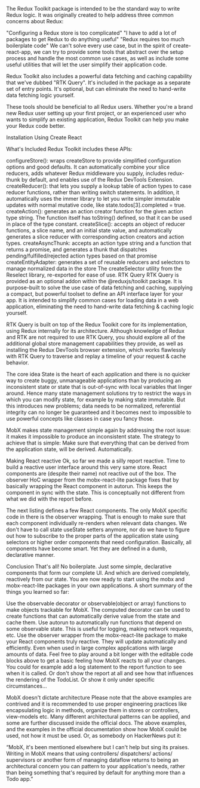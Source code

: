 The Redux Toolkit package is intended to be the standard way to write Redux logic. It was originally created to help address three common concerns about Redux:

"Configuring a Redux store is too complicated"
"I have to add a lot of packages to get Redux to do anything useful"
"Redux requires too much boilerplate code"
We can't solve every use case, but in the spirit of create-react-app, we can try to provide some tools that abstract over the setup process and handle the most common use cases, as well as include some useful utilities that will let the user simplify their application code.

Redux Toolkit also includes a powerful data fetching and caching capability that we've dubbed "RTK Query". It's included in the package as a separate set of entry points. It's optional, but can eliminate the need to hand-write data fetching logic yourself.

These tools should be beneficial to all Redux users. Whether you're a brand new Redux user setting up your first project, or an experienced user who wants to simplify an existing application, Redux Toolkit can help you make your Redux code better.

Installation​
Using Create React

What's Included​
Redux Toolkit includes these APIs:

configureStore(): wraps createStore to provide simplified configuration options and good defaults. It can automatically combine your slice reducers, adds whatever Redux middleware you supply, includes redux-thunk by default, and enables use of the Redux DevTools Extension.
createReducer(): that lets you supply a lookup table of action types to case reducer functions, rather than writing switch statements. In addition, it automatically uses the immer library to let you write simpler immutable updates with normal mutative code, like state.todos[3].completed = true.
createAction(): generates an action creator function for the given action type string. The function itself has toString() defined, so that it can be used in place of the type constant.
createSlice(): accepts an object of reducer functions, a slice name, and an initial state value, and automatically generates a slice reducer with corresponding action creators and action types.
createAsyncThunk: accepts an action type string and a function that returns a promise, and generates a thunk that dispatches pending/fulfilled/rejected action types based on that promise
createEntityAdapter: generates a set of reusable reducers and selectors to manage normalized data in the store
The createSelector utility from the Reselect library, re-exported for ease of use.
RTK Query​
RTK Query is provided as an optional addon within the @reduxjs/toolkit package. It is purpose-built to solve the use case of data fetching and caching, supplying a compact, but powerful toolset to define an API interface layer for your app. It is intended to simplify common cases for loading data in a web application, eliminating the need to hand-write data fetching & caching logic yourself.

RTK Query is built on top of the Redux Toolkit core for its implementation, using Redux internally for its architecture. Although knowledge of Redux and RTK are not required to use RTK Query, you should explore all of the additional global store management capabilities they provide, as well as installing the Redux DevTools browser extension, which works flawlessly with RTK Query to traverse and replay a timeline of your request & cache behavior.

The core idea
State is the heart of each application and there is no quicker way to create buggy, unmanageable applications than by producing an inconsistent state or state that is out-of-sync with local variables that linger around. Hence many state management solutions try to restrict the ways in which you can modify state, for example by making state immutable. But this introduces new problems; data needs to be normalized, referential integrity can no longer be guaranteed and it becomes next to impossible to use powerful concepts like classes in case you fancy those.

MobX makes state management simple again by addressing the root issue: it makes it impossible to produce an inconsistent state. The strategy to achieve that is simple: Make sure that everything that can be derived from the application state, will be derived. Automatically.

Making React reactive
Ok, so far we made a silly report reactive. Time to build a reactive user interface around this very same store. React components are (despite their name) not reactive out of the box. The observer HoC wrapper from the mobx-react-lite package fixes that by basically wrapping the React component in autorun. This keeps the component in sync with the state. This is conceptually not different from what we did with the report before.

The next listing defines a few React components. The only MobX specific code in there is the observer wrapping. That is enough to make sure that each component individually re-renders when relevant data changes. We don't have to call state useState setters anymore, nor do we have to figure out how to subscribe to the proper parts of the application state using selectors or higher order components that need configuration. Basically, all components have become smart. Yet they are defined in a dumb, declarative manner.

Conclusion
That's all! No boilerplate. Just some simple, declarative components that form our complete UI. And which are derived completely, reactively from our state. You are now ready to start using the mobx and mobx-react-lite packages in your own applications. A short summary of the things you learned so far:

Use the observable decorator or observable(object or array) functions to make objects trackable for MobX.
The computed decorator can be used to create functions that can automatically derive value from the state and cache them.
Use autorun to automatically run functions that depend on some observable state. This is useful for logging, making network requests, etc.
Use the observer wrapper from the mobx-react-lite package to make your React components truly reactive. They will update automatically and efficiently. Even when used in large complex applications with large amounts of data.
Feel free to play around a bit longer with the editable code blocks above to get a basic feeling how MobX reacts to all your changes. You could for example add a log statement to the report function to see when it is called. Or don't show the report at all and see how that influences the rendering of the TodoList. Or show it only under specific circumstances...

MobX doesn't dictate architecture
Please note that the above examples are contrived and it is recommended to use proper engineering practices like encapsulating logic in methods, organize them in stores or controllers, view-models etc. Many different architectural patterns can be applied, and some are further discussed inside the official docs. The above examples, and the examples in the official documentation show how MobX could be used, not how it must be used. Or, as somebody on HackerNews put it:

“MobX, it's been mentioned elsewhere but I can't help but sing its praises. Writing in MobX means that using controllers/ dispatchers/ actions/ supervisors or another form of managing dataflow returns to being an architectural concern you can pattern to your application's needs, rather than being something that's required by default for anything more than a Todo app.”